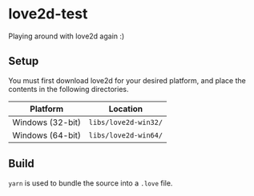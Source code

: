 # love2d-test
Playing around with love2d again :)

## Setup

You must first download love2d for your desired platform, and place the contents in the following directories.

| Platform | Location |
| - | - |
| Windows (32-bit) | `libs/love2d-win32/` |
| Windows (64-bit) | `libs/love2d-win64/` |

## Build

`yarn` is used to bundle the source into a `.love` file.
